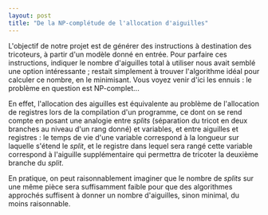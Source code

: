```yaml
---
layout: post
title: "De la NP-complétude de l'allocation d'aiguilles"
---
```

L'objectif de notre projet est de générer des instructions à destination des tricoteurs, à partir d'un modèle donné en entrée. Pour parfaire ces instructions, indiquer le nombre d'aiguilles total à utiliser nous avait semblé une option intéressante ; restait simplement à trouver l'algorithme idéal pour calculer ce nombre, en le minimisant. Vous voyez venir d'ici les ennuis : le problème en question est NP-complet...

En effet, l'allocation des aiguilles est équivalente au problème de l'allocation de registres lors de la compilation d'un programme, ce dont on se rend compte en posant une analogie entre *splits* (séparation du tricot en deux branches au niveau d'un rang donné) et variables, et entre aiguilles et registres : le temps de vie d'une variable correspond à la longueur sur laquelle s'étend le *split*, et le registre dans lequel sera rangé cette variable correspond à l'aiguille supplémentaire qui permettra de tricoter la deuxième branche du *split*. 

En pratique, on peut raisonnablement imaginer que le nombre de *splits* sur une même pièce sera suffisamment faible pour que des algorithmes approchés suffisent à donner un nombre d'aiguilles, sinon minimal, du moins raisonnable.
